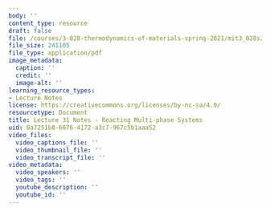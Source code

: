 ```yaml
---
body: ''
content_type: resource
draft: false
file: /courses/3-020-thermodynamics-of-materials-spring-2021/mit3_020s21_l31.pdf
file_size: 241105
file_type: application/pdf
image_metadata:
  caption: ''
  credit: ''
  image-alt: ''
learning_resource_types:
- Lecture Notes
license: https://creativecommons.org/licenses/by-nc-sa/4.0/
resourcetype: Document
title: Lecture 31 Notes - Reacting Multi-phase Systems
uid: 0a7251b8-6676-4172-a3c7-967c5b1aaa52
video_files:
  video_captions_file: ''
  video_thumbnail_file: ''
  video_transcript_file: ''
video_metadata:
  video_speakers: ''
  video_tags: ''
  youtube_description: ''
  youtube_id: ''
---
```

